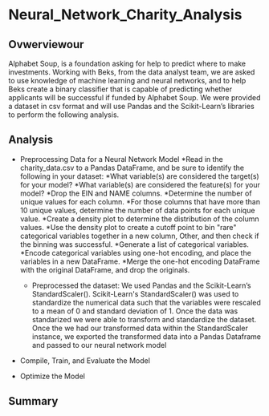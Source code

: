 # Neural_Network_Charity_Analysis

## Ovwerviewour
Alphabet Soup, is a foundation asking for help to predict where to make investments.
Working with Beks, from the data analyst team, we are asked to use knowledge of machine learning and neural networks,  and to help Beks create a binary classifier that is capable of predicting whether applicants will be successful if funded by Alphabet Soup. 
We were provided a dataset in csv format and will use Pandas and the Scikit-Learn’s libraries to perform the following analysis.
## Analysis
* Preprocessing Data for a Neural Network Model
  *Read in the charity_data.csv to a Pandas DataFrame, and be sure to identify the following in your        dataset:
  *What variable(s) are considered the target(s) for your model?
  *What variable(s) are considered the feature(s) for your model?
  *Drop the EIN and NAME columns.
  *Determine the number of unique values for each column.
  *For those columns that have more than 10 unique values, determine the number of data points for each     unique value.
  *Create a density plot to determine the distribution of the column values.
  *Use the density plot to create a cutoff point to bin "rare" categorical variables together in a new      column, Other, and then check if the binning was successful.
  *Generate a list of categorical variables.
  *Encode categorical variables using one-hot encoding, and place the variables in a new DataFrame.
  *Merge the one-hot encoding DataFrame with the original DataFrame, and drop the originals.
  
  * Preprocessed the dataset:  We used Pandas and the Scikit-Learn’s StandardScaler(). Scikit-Learn's StandardScaler() was used to standardize the numerical data such that the variables were rescaled to a mean of 0 and standard deviation of 1. Once the data was standarized we were able to transform and standardize the dataset. Once the we had our transformed data within the StandardScaler instance, we exported the transformed data into a Pandas Dataframe and passed to our neural network model 



* Compile, Train, and Evaluate the Model
 
* Optimize the Model

## Summary
